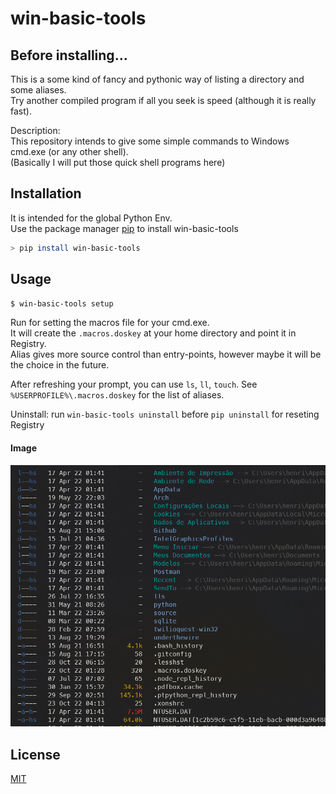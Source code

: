 # win-basic-tools

## Before installing...
This is a some kind of fancy and pythonic way of listing a directory and some aliases.  
Try another compiled program if all you seek is speed (although it is really fast).  
  
Description:  
This repository intends to give some simple commands to Windows cmd.exe (or any other shell).  
(Basically I will put those quick shell programs here)

## Installation

It is intended for the global Python Env.  
Use the package manager [pip](https://pip.pypa.io/en/stable/) to install win-basic-tools

~~~bash
> pip install win-basic-tools
~~~

## Usage

~~~bash
$ win-basic-tools setup
~~~

Run for setting the macros file for your cmd.exe.  
It will create the `.macros.doskey` at your home directory and point it in Registry.  
Alias gives more source control than entry-points, however maybe it will be the choice in the future.  
  
After refreshing your prompt, you can use `ls`, `ll`, `touch`. See `%USERPROFILE%\.macros.doskey` for the list of aliases.  
  
Uninstall: run `win-basic-tools uninstall` before `pip uninstall` for reseting Registry

#### Image

![Aplication exmaple](./example/ll_example.png "Example")


## License

[MIT](https://choosealicense.com/licenses/mit/)
